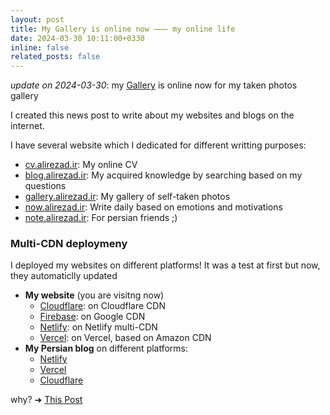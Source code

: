 ```yaml
---
layout: post
title: My Gallery is online now ⸺ my online life
date: 2024-03-30 10:11:00+0330
inline: false
related_posts: false
---
```


_update on 2024-03-30_: my [Gallery](https://gallery.alirezad.ir) is online now for my taken photos gallery

I created this news post to write about my websites and blogs on the internet.

I have several website which I dedicated for different writting purposes:
- [cv.alirezad.ir](https://cv.alirezad.ir): My online CV
- [blog.alirezad.ir](https://blog.alirezad.ir/): My acquired knowledge by searching based on my questions
- [gallery.alirezad.ir](https://gallery.alirezad.ir): My gallery of self-taken photos
- [now.alirezad.ir](https://now.alirezad.ir): Write daily based on emotions and motivations
- [note.alirezad.ir](https://note.alirezad.ir): For persian friends ;)



### Multi-CDN deploymeny

I deployed my websites on different platforms! It was a test at first but now, they automaticlly updated

- **My website** (you are visitng now)
  - [Cloudflare](https://alireza.pages.dev): on Cloudflare CDN
  - [Firebase](https://alireza-acca7.web.app): on Google CDN
  - [Netlify](https://alirezaa.netlify.app): on Netlify multi-CDN
  - [Vercel](https://alirezaa.vercel.app): on Vercel, based on Amazon CDN
- **My Persian blog** on different platforms:
  - [Netlify](https://nevise.netlify.app)
  - [Vercel](https://nevise.vercel.app)
  - [Cloudflare](https://nevise.pages.dev)

why?  ➜  [This Post](https://alirezad.ir/blog/2022/the-idea-behind-my-blog/)
